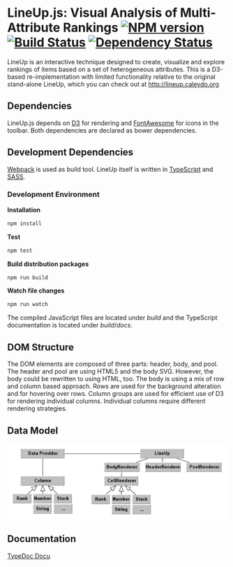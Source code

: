 LineUp.js: Visual Analysis of Multi-Attribute Rankings [![NPM version][npm-image]][npm-url] [![Build Status][travis-image]][travis-url] [![Dependency Status][daviddm-image]][daviddm-url]
======================================================

LineUp is an interactive technique designed to create, visualize and explore rankings of items based on a set of heterogeneous attributes. 
This is a D3-based re-implementation with limited functionality relative to the original stand-alone LineUp, which you can check out at http://lineup.caleydo.org

Dependencies
------------

LineUp.js depends on [D3](http://d3js.org) for rendering and [FontAwesome](http://fontawesome.io/) for icons in the toolbar. Both dependencies are declared as bower dependencies. 

Development Dependencies
------------------------

[Webpack](http://webpack.github.io) is used as build tool. LineUp itself is written in [TypeScript](www.typescriptlang.org) and [SASS](http://sass-lang.com). 

### Development Environment

**Installation**

```bash
npm install
```


**Test**

```bash
npm test
```

**Build distribution packages**

```bash
npm run build
```


**Watch file changes**

```bash
npm run watch
```

The compiled JavaScript files are located under _build_ and the TypeScript documentation is located under _build_/_docs_.

DOM Structure
-------------

The DOM elements are composed of three parts: header, body, and pool. 
The header and pool are using HTML5 and the body SVG. However, the body could be rewritten to using HTML, too. 
The body is using a mix of row and column based approach. Rows are used for the background alteration and for hovering over rows. 
Column groups are used for efficient use of D3 for rendering individual columns. Individual columns require different rendering strategies. 

Data Model
----------

![Data Model](media/data_model.png)

Documentation
-------------

[TypeDoc Docu](http://lineup-releases.s3-website.eu-central-1.amazonaws.com/latest/docs/)


[npm-image]: https://badge.fury.io/js/lineupjs.svg
[npm-url]: https://npmjs.org/package/lineupjs
[travis-image]: https://travis-ci.org/Caleydo/lineupjs.svg
[travis-url]: https://travis-ci.org/Caleydo/lineupjs.svg?branch=master
[daviddm-image]: https://david-dm.org/Caleydo/lineupjs.svg?theme=shields.io
[daviddm-url]: https://david-dm.org/Caleydo/lineupjs


